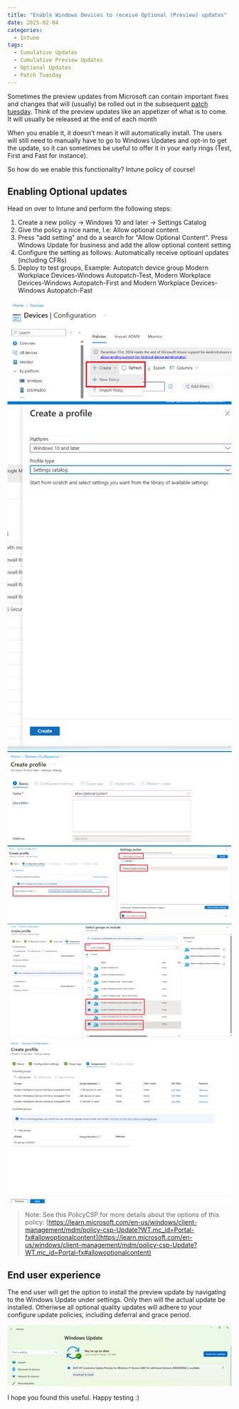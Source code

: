 ```yaml
---
title: "Enable Windows Devices to receive Optional (Preview) updates"
date: 2025-02-04
categories:
  - Intune
tags:
  - Cumulative Updates
  - Cumulative Preview Updates
  - Optional Updates
  - Patch Tuesday
---
```


Sometimes the preview updates from Microsoft can contain important fixes and changes that will (usually) be rolled out in the subsequent [patch tuesday](https://learn.microsoft.com/en-us/windows/deployment/update/release-cycle). Think of the preview updates like an appetizer of what is to come. It will usually be released at the end of each month

When you enable it, it doesn't mean it will automatically install. The users will still need to manually have to go to Windows Updates and opt-in to get the update, so it can sometimes be useful to offer it in your early rings (Test, First and Fast for instance).

So how do we enable this functionality? Intune policy of course!

## Enabling Optional updates

Head on over to Intune and perform the following steps:

1. Create a new policy -> Windows 10 and later -> Settings Catalog
2. Give the policy a nice name, I.e: Allow optional content
3. Press "add setting" and do a search for "Allow Optional Content". Press Windows Update for business and add the allow optional content setting
4. Configure the setting as follows: Automatically receive optioanl updates (including CFRs)
5. Deploy to test groups, Example: Autopatch device group Modern Workplace Devices-Windows Autopatch-Test, Modern Workplace Devices-Windows Autopatch-First and Modern Workplace Devices-Windows Autopatch-Fast

![Create Policy](/assets/images/2025-02-04-EnableOptional-WindowsUpdates/Policy-1.png?raw=true "Create Policy 1")
![Create Policy](/assets/images/2025-02-04-EnableOptional-WindowsUpdates/Policy-2.png?raw=true "Create Policy 2")
![Create Policy](/assets/images/2025-02-04-EnableOptional-WindowsUpdates/Policy-3.png?raw=true "Create Policy 3")
![Create Policy](/assets/images/2025-02-04-EnableOptional-WindowsUpdates/Policy-4.png?raw=true "Create Policy 4")
![Create Policy](/assets/images/2025-02-04-EnableOptional-WindowsUpdates/Policy-5.png?raw=true "Create Policy 5")
![Create Policy](/assets/images/2025-02-04-EnableOptional-WindowsUpdates/Policy-6.png?raw=true "Create Policy 6")

>Note: See this PolicyCSP for more details about the options of this policy: [https://learn.microsoft.com/en-us/windows/client-management/mdm/policy-csp-Update?WT.mc_id=Portal-fx#allowoptionalcontent](https://learn.microsoft.com/en-us/windows/client-management/mdm/policy-csp-Update?WT.mc_id=Portal-fx#allowoptionalcontent)

## End user experience

The end user will get the option to install the preview update by navigating to the Windows Update under settings. Only then will the actual update be installed. Otheriwse all optional quality updates will adhere to your configure update policies, including deferral and grace period.

![End User Experience](/assets/images/2025-02-04-EnableOptional-WindowsUpdates/UX-1.png?raw=true "End User Experience")

I hope you found this useful. Happy testing :)
